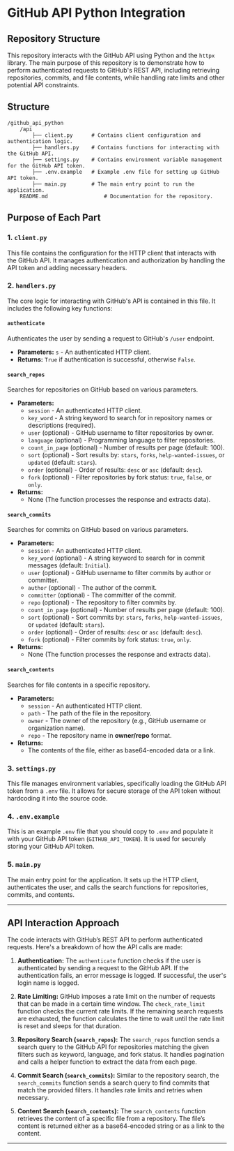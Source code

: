 # GitHub API Python Integration

## Repository Structure

This repository interacts with the GitHub API using Python and the `httpx` library. The main purpose of this repository is to demonstrate how to perform authenticated requests to GitHub's REST API, including retrieving repositories, commits, and file contents, while handling rate limits and other potential API constraints.
## Structure
```
/github_api_python
    /api
        ├── client.py      # Contains client configuration and authentication logic.
        ├── handlers.py    # Contains functions for interacting with the GitHub API.
        ├── settings.py    # Contains environment variable management for the GitHub API token.
        ├── .env.example   # Example .env file for setting up GitHub API token.
        ├── main.py        # The main entry point to run the application.
    README.md                  # Documentation for the repository.
```


## Purpose of Each Part

### 1. `client.py`
This file contains the configuration for the HTTP client that interacts with the GitHub API. It manages authentication and authorization by handling the API token and adding necessary headers.

### 2. `handlers.py`
The core logic for interacting with GitHub's API is contained in this file. It includes the following key functions:

#### **`authenticate`**
Authenticates the user by sending a request to GitHub's `/user` endpoint.
- **Parameters:** `s` - An authenticated HTTP client.
- **Returns:** `True` if authentication is successful, otherwise `False`.

#### **`search_repos`**
Searches for repositories on GitHub based on various parameters.
- **Parameters:**
  - `session` - An authenticated HTTP client.
  - `key_word` - A string keyword to search for in repository names or descriptions (required).
  - `user` (optional) - GitHub username to filter repositories by owner.
  - `language` (optional) - Programming language to filter repositories.
  - `count_in_page` (optional) - Number of results per page (default: 100).
  - `sort` (optional) - Sort results by: `stars`, `forks`, `help-wanted-issues`, or `updated` (default: `stars`).
  - `order` (optional) - Order of results: `desc` or `asc` (default: `desc`).
  - `fork` (optional) - Filter repositories by fork status: `true`, `false`, or `only`.
- **Returns:** 
  - None (The function processes the response and extracts data).

#### **`search_commits`**
Searches for commits on GitHub based on various parameters.
- **Parameters:**
  - `session` - An authenticated HTTP client.
  - `key_word` (optional) - A string keyword to search for in commit messages (default: `Initial`).
  - `user` (optional) - GitHub username to filter commits by author or committer.
  - `author` (optional) - The author of the commit.
  - `committer` (optional) - The committer of the commit.
  - `repo` (optional) - The repository to filter commits by.
  - `count_in_page` (optional) - Number of results per page (default: 100).
  - `sort` (optional) - Sort commits by: `stars`, `forks`, `help-wanted-issues`, or `updated` (default: `stars`).
  - `order` (optional) - Order of results: `desc` or `asc` (default: `desc`).
  - `fork` (optional) - Filter commits by fork status: `true`, `only`.
- **Returns:** 
  - None (The function processes the response and extracts data).

#### **`search_contents`**
Searches for file contents in a specific repository.
- **Parameters:**
  - `session` - An authenticated HTTP client.
  - `path` - The path of the file in the repository.
  - `owner` - The owner of the repository (e.g., GitHub username or organization name).
  - `repo` - The repository name in **owner/repo** format.
- **Returns:**
  - The contents of the file, either as base64-encoded data or a link.

### 3. `settings.py`
This file manages environment variables, specifically loading the GitHub API token from a `.env` file. It allows for secure storage of the API token without hardcoding it into the source code.

### 4. `.env.example`
This is an example `.env` file that you should copy to `.env` and populate it with your GitHub API token (`GITHUB_API_TOKEN`). It is used for securely storing your GitHub API token.

### 5. `main.py`
The main entry point for the application. It sets up the HTTP client, authenticates the user, and calls the search functions for repositories, commits, and contents.

---

## API Interaction Approach

The code interacts with GitHub’s REST API to perform authenticated requests. Here's a breakdown of how the API calls are made:

1. **Authentication:**
   The `authenticate` function checks if the user is authenticated by sending a request to the GitHub API. If the authentication fails, an error message is logged. If successful, the user's login name is logged.

2. **Rate Limiting:**
   GitHub imposes a rate limit on the number of requests that can be made in a certain time window. The `check_rate_limit` function checks the current rate limits. If the remaining search requests are exhausted, the function calculates the time to wait until the rate limit is reset and sleeps for that duration.

3. **Repository Search (`search_repos`):**
   The `search_repos` function sends a search query to the GitHub API for repositories matching the given filters such as keyword, language, and fork status. It handles pagination and calls a helper function to extract the data from each page.

4. **Commit Search (`search_commits`):**
   Similar to the repository search, the `search_commits` function sends a search query to find commits that match the provided filters. It handles rate limits and retries when necessary. 

5. **Content Search (`search_contents`):**
   The `search_contents` function retrieves the content of a specific file from a repository. The file’s content is returned either as a base64-encoded string or as a link to the content.

---
